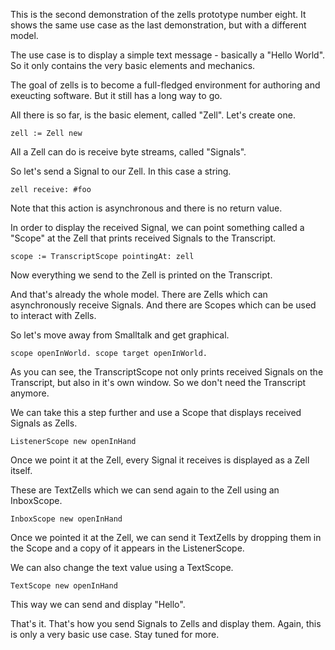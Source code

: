 This is the second demonstration of the zells prototype number eight. It shows the same use case as the last demonstration, but with a different model.

The use case is to display a simple text message - basically a "Hello World". So it only contains the very basic elements and mechanics.

The goal of zells is to become a full-fledged  environment for authoring and exeucting software. But it still has a long way to go.

All there is so far, is the basic element, called "Zell". Let's create one.

	zell := Zell new

All a Zell can do is receive byte streams, called "Signals".

So let's send a Signal to our Zell. In this case a string.

	zell receive: #foo

Note that this action is asynchronous and there is no return value.

In order to display the received Signal, we can point something called a "Scope" at the Zell that prints received Signals to the Transcript.

	scope := TranscriptScope pointingAt: zell
	
Now everything we send to the Zell is printed on the Transcript.

And that's already the whole model. There are Zells which can asynchronously receive Signals. And there are Scopes which can be used to interact with Zells.

So let's move away from Smalltalk and get graphical.

	scope openInWorld. scope target openInWorld.
	
As you can see, the TranscriptScope not only prints received Signals on the Transcript, but also in it's own window. So we don't need the Transcript anymore.

We can take this a step further and use a Scope that displays received Signals as Zells.

	ListenerScope new openInHand
	
Once we point it at the Zell, every Signal it receives is displayed as a Zell itself. 

These are TextZells which we can send again to the Zell using an InboxScope.

	InboxScope new openInHand
	
Once we pointed it at the Zell, we can send it TextZells by dropping them in the Scope and a copy of it appears in the ListenerScope.

We can also change the text value using a TextScope.

	TextScope new openInHand

This way we can send and display "Hello".

That's it. That's how you send Signals to Zells and display them. Again, this is only a very basic use case. Stay tuned for more.
